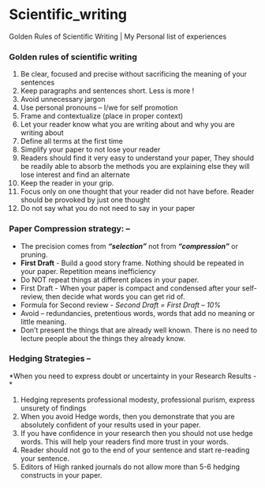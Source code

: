 # Scientific_writing
Golden Rules of Scientific Writing | My Personal list of experiences

### Golden rules of scientific writing
1.	Be clear, focused and precise without sacrificing the meaning of your sentences
2.	Keep paragraphs and sentences short. Less is more !
3.	Avoid unnecessary jargon
4.	Use personal pronouns – I/we for self promotion
5.	Frame and contextualize (place in proper context) 
6.	Let your reader know what you are writing about and why you are writing about
7.	Define all terms at the first time
8.	Simplify your paper to not lose your reader
9.	Readers should find it very easy to understand your paper, They should be readily able to absorb the methods you are explaining else they will lose interest and find an alternate
10.	Keep the reader in your grip.
11.	Focus only on one thought that your reader did not have before. Reader should be provoked by just one thought
12.	Do not say what you do not need to say in your paper

### Paper Compression strategy: – 
- The precision comes from **_“selection”_** not from **_“compression”_** or pruning.
-	**First Draft** - Build a good story frame. Nothing should be repeated in your paper. Repetition means inefficiency
-	Do NOT repeat things at different places in your paper.
-	First Draft - When your paper is compact and condensed after your self-review, then decide what words you can get rid of.
-	Formula for Second review - *Second Draft = First Draft – 10%*
-	Avoid – redundancies, pretentious words, words that add no meaning or little meaning.
-	Don’t present the things that are already well known. There is no need to lecture people about the things they already know.

### Hedging Strategies – 
*When you need to express doubt or uncertainty in your Research Results - *
1.	Hedging represents professional modesty, professional purism, express unsurety of findings
2.	When you avoid Hedge words, then you demonstrate that you are absolutely confident of your results used in your paper. 
3.	If you have confidence in your research then you should not use hedge words. This will help your readers find more trust in your words.
4.	Reader should not go to the end of your sentence and start re-reading your sentence.
5.	Editors of High ranked journals do not allow more than 5-6 hedging constructs in your paper.
